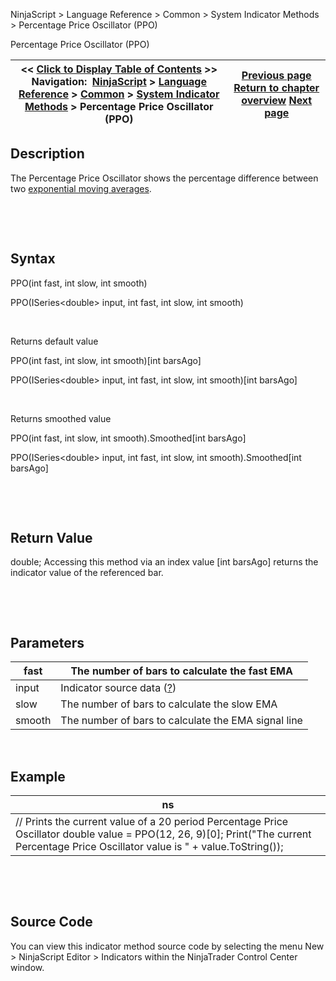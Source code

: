 ﻿


NinjaScript \> Language Reference \> Common \> System Indicator Methods \> Percentage Price Oscillator (PPO)






















Percentage Price Oscillator (PPO)







| \<\< [Click to Display Table of Contents](percentage_price_oscillator_pp.md) \>\> **Navigation:**     [NinjaScript](ninjascript-1.md) \> [Language Reference](language_reference_wip-1.md) \> [Common](common-1.md) \> [System Indicator Methods](indicators-1.md) \> Percentage Price Oscillator (PPO) | [Previous page](parabolic_sar-1.md) [Return to chapter overview](indicators-1.md) [Next page](pivots-1.md) |
| --- | --- |











## Description


The Percentage Price Oscillator shows the percentage difference between two [exponential moving averages](moving_average_-_exponential_e-1.md). 


 


 


## Syntax


PPO(int fast, int slow, int smooth)  

PPO(ISeries\<double\> input, int fast, int slow, int smooth)


 


Returns default value  

PPO(int fast, int slow, int smooth)\[int barsAgo]  

PPO(ISeries\<double\> input, int fast, int slow, int smooth)\[int barsAgo]


 


Returns smoothed value  

PPO(int fast, int slow, int smooth).Smoothed\[int barsAgo]  

PPO(ISeries\<double\> input, int fast, int slow, int smooth).Smoothed\[int barsAgo]


 


 


## Return Value


double; Accessing this method via an index value \[int barsAgo] returns the indicator value of the referenced bar.


 


 


## Parameters




| fast | The number of bars to calculate the fast EMA |
| --- | --- |
| input | Indicator source data ([?](valid_input_data_for_indicator-1.md)) |
| slow | The number of bars to calculate the slow EMA |
| smooth | The number of bars to calculate the EMA signal line |



 


## 


## Example




| ns |
| --- |
| // Prints the current value of a 20 period Percentage Price Oscillator double value \= PPO(12, 26, 9)\[0]; Print("The current Percentage Price Oscillator value is " \+ value.ToString()); |



 


 


## Source Code


You can view this indicator method source code by selecting the menu New \> NinjaScript Editor \> Indicators within the NinjaTrader Control Center window.








